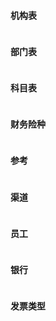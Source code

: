 #### 机构表

```

```



#### 部门表

```

```



#### 科目表

```

```



#### 财务险种

```

```



#### 参考

```

```



#### 渠道

```

```



#### 员工

```

```



#### 银行

```

```



#### 发票类型

```

```



